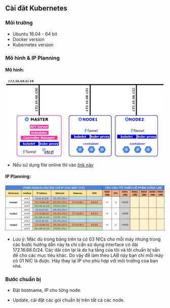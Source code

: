 ## Cài đăt Kubernetes 

### Môi trường
- Ubuntu 16.04 - 64 bit
- Docker version
- Kubernetes version

### Mô hình & IP Planning

#### Mô hình: 

![K8S-topology](../../images/K8S-topology.png)

- Nếu sử dụng file online thì vào [link  này](https://www.draw.io/#G1NmTeK-k590hew0GikQcl_TNiwO1nDjxK)

#### IP Planning:

![ip-planning](../../images/ip-planning.png)

- Lưu ý: Mặc dù trong bảng trên ta có 03 NICs cho mỗi máy nhưng trong các bước hướng dẫn này ta chỉ cần sử dụng interface có dải 172.16.68.0/24. Các dải còn lại là do hạ tầng của tôi và tôi chuẩn bị sẵn để cho các mục tiêu khác. Do vậy để làm theo LAB này bạn chỉ mỗi máy có 01 NIC là được. Hãy thay lại IP cho phù hợp với môi trường của bạn nhé.
 
### Bước chuẩn bị

- Đặt hostname, IP cho từng node.

- Update, cài đặt các gói chuẩn bị trên tất cả các node.


